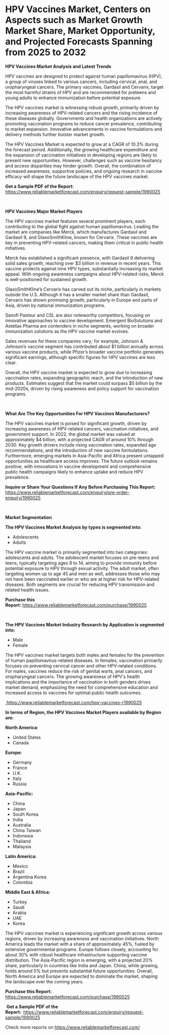 <p><h1>HPV Vaccines Market, Centers on Aspects such as Market Growth Market Share, Market Opportunity, and Projected Forecasts Spanning from 2025 to 2032</h1></p><p><strong>HPV Vaccines Market Analysis and Latest Trends</strong></p>
<p><p>HPV vaccines are designed to protect against human papillomavirus (HPV), a group of viruses linked to various cancers, including cervical, anal, and oropharyngeal cancers. The primary vaccines, Gardasil and Cervarix, target the most harmful strains of HPV and are recommended for preteens and young adults to enhance immunization before potential exposure.</p><p>The HPV vaccines market is witnessing robust growth, primarily driven by increasing awareness of HPV-related cancers and the rising incidence of these diseases globally. Governments and health organizations are actively promoting vaccination programs to reduce cancer prevalence, contributing to market expansion. Innovative advancements in vaccine formulations and delivery methods further bolster market growth.</p><p>The HPV Vaccines Market is expected to grow at a CAGR of 10.3% during the forecast period. Additionally, the growing healthcare expenditure and the expansion of vaccination initiatives in developing regions are likely to present new opportunities. However, challenges such as vaccine hesitancy and access disparities may hinder growth. Overall, the combination of increased awareness, supportive policies, and ongoing research in vaccine efficacy will shape the future landscape of the HPV vaccines market.</p></p>
<p><strong>Get a Sample PDF of the Report:&nbsp;</strong> <a href="https://www.reliablemarketforecast.com/enquiry/request-sample/1990025?utm_campaign=2478&utm_medium=2&utm_source=Github&utm_content=ia&utm_term=08032025&utm_id=hpv-vaccines">https://www.reliablemarketforecast.com/enquiry/request-sample/1990025</a></p>
<p>&nbsp;</p>
<p><strong>HPV Vaccines Major Market Players</strong></p>
<p><p>The HPV vaccines market features several prominent players, each contributing to the global fight against human papillomavirus. Leading the market are companies like Merck, which manufactures Gardasil and Gardasil 9, and GlaxoSmithKline, known for Cervarix. These vaccines are key in preventing HPV-related cancers, making them critical in public health initiatives.</p><p>Merck has established a significant presence, with Gardasil 9 delivering solid sales growth, reaching over $3 billion in revenue in recent years. This vaccine protects against nine HPV types, substantially increasing its market appeal. With ongoing awareness campaigns about HPV-related risks, Merck is well-positioned for sustained growth.</p><p>GlaxoSmithKline’s Cervarix has carved out its niche, particularly in markets outside the U.S. Although it has a smaller market share than Gardasil, Cervarix has shown promising growth, particularly in Europe and parts of Asia, driven by national immunization programs.</p><p>Sanofi Pasteur and CSL are also noteworthy competitors, focusing on innovative approaches to vaccine development. Emergent BioSolutions and Astellas Pharma are contenders in niche segments, working on broader immunization solutions as the HPV vaccine market evolves.</p><p>Sales revenues for these companies vary; for example, Johnson & Johnson’s vaccine segment has contributed about $1 billion annually across various vaccine products, while Pfizer’s broader vaccine portfolio generates significant earnings, although specific figures for HPV vaccines are less clear.</p><p>Overall, the HPV vaccine market is expected to grow due to increasing vaccination rates, expanding geographic reach, and the introduction of new products. Estimates suggest that the market could surpass $5 billion by the mid-2020s, driven by rising awareness and policy support for vaccination programs.</p></p>
<p>&nbsp;</p>
<p><strong>What Are The Key Opportunities For HPV Vaccines Manufacturers?</strong></p>
<p><p>The HPV vaccines market is poised for significant growth, driven by increasing awareness of HPV-related cancers, vaccination initiatives, and government support. In 2022, the global market was valued at approximately $4 billion, with a projected CAGR of around 10% through 2030. Key growth drivers include rising vaccination rates, expanded age recommendations, and the introduction of new vaccine formulations. Furthermore, emerging markets in Asia-Pacific and Africa present untapped opportunities as healthcare access improves. The future outlook remains positive, with innovations in vaccine development and comprehensive public health campaigns likely to enhance uptake and reduce HPV prevalence.</p></p>
<p><strong>Inquire or Share Your Questions If Any Before Purchasing This Report:</strong> <a href="https://www.reliablemarketforecast.com/enquiry/pre-order-enquiry/1990025?utm_campaign=2478&utm_medium=2&utm_source=Github&utm_content=ia&utm_term=08032025&utm_id=hpv-vaccines">https://www.reliablemarketforecast.com/enquiry/pre-order-enquiry/1990025</a></p>
<p>&nbsp;</p>
<p><strong>Market Segmentation</strong></p>
<p><strong>The HPV Vaccines Market Analysis by types is segmented into:</strong></p>
<p><ul><li>Adolescents</li><li>Adults</li></ul></p>
<p><p>The HPV vaccine market is primarily segmented into two categories: adolescents and adults. The adolescent market focuses on pre-teens and teens, typically targeting ages 9 to 14, aiming to provide immunity before potential exposure to HPV through sexual activity. The adult market, often targeting women up to age 45 and men as well, addresses those who may not have been vaccinated earlier or who are at higher risk for HPV-related diseases. Both segments are crucial for reducing HPV transmission and related health issues.</p></p>
<p><strong>Purchase this Report:&nbsp;</strong><a href="https://www.reliablemarketforecast.com/purchase/1990025?utm_campaign=2478&utm_medium=2&utm_source=Github&utm_content=ia&utm_term=08032025&utm_id=hpv-vaccines">https://www.reliablemarketforecast.com/purchase/1990025</a></p>
<p>&nbsp;</p>
<p><strong>The HPV Vaccines Market Industry Research by Application is segmented into:</strong></p>
<p><ul><li>Male</li><li>Female</li></ul></p>
<p><p>The HPV vaccines market targets both males and females for the prevention of human papillomavirus-related diseases. In females, vaccination primarily focuses on preventing cervical cancer and other HPV-related conditions. For males, vaccines reduce the risk of genital warts, anal cancers, and oropharyngeal cancers. The growing awareness of HPV's health implications and the importance of vaccination in both genders drives market demand, emphasizing the need for comprehensive education and increased access to vaccines for optimal public health outcomes.</p></p>
<p><a href="https://www.reliablemarketforecast.com/hpv-vaccines-r1990025?utm_campaign=2478&utm_medium=2&utm_source=Github&utm_content=ia&utm_term=08032025&utm_id=hpv-vaccines">&nbsp;https://www.reliablemarketforecast.com/hpv-vaccines-r1990025</a></p>
<p><strong>In terms of Region, the HPV Vaccines Market Players available by Region are:</strong></p>
<p>
    <p> <strong> North America: </strong>
        <ul>
            <li>United States</li>
            <li>Canada</li>
        </ul>
        </p> 
    <p> <strong> Europe: </strong>
        <ul>
            <li>Germany</li>
            <li>France</li>
            <li>U.K.</li>
            <li>Italy</li>
            <li>Russia</li>
        </ul>
        </p> 
    <p> <strong> Asia-Pacific: </strong>
        <ul>
            <li>China</li>
            <li>Japan</li>
            <li>South Korea</li>
            <li>India</li>
            <li>Australia</li>
            <li>China Taiwan</li>
            <li>Indonesia</li>
            <li>Thailand</li>
            <li>Malaysia</li>
        </ul>
        </p> 
    <p> <strong> Latin America: </strong>
        <ul>
            <li>Mexico</li>
            <li>Brazil</li>
            <li>Argentina Korea</li>
            <li>Colombia</li>
        </ul>
        </p> 
    <p> <strong> Middle East & Africa: </strong>
        <ul>
            <li>Turkey</li>
            <li>Saudi</li>
            <li>Arabia</li>
            <li>UAE</li>
            <li>Korea</li>
        </ul>
    </p>
    </p>
<p><p>The HPV vaccines market is experiencing significant growth across various regions, driven by increasing awareness and vaccination initiatives. North America leads the market with a share of approximately 45%, fueled by extensive governmental programs. Europe follows closely, accounting for about 30% with robust healthcare infrastructure supporting vaccine distribution. The Asia-Pacific region is emerging, with a projected 20% share, particularly in countries like India and Japan. China, while growing, holds around 5% but presents substantial future opportunities. Overall, North America and Europe are expected to dominate the market, shaping the landscape over the coming years.</p></p>
<p><strong>Purchase this Report: </strong><a href="https://www.reliablemarketforecast.com/purchase/1990025?utm_campaign=2478&utm_medium=2&utm_source=Github&utm_content=ia&utm_term=08032025&utm_id=hpv-vaccines">https://www.reliablemarketforecast.com/purchase/1990025</a></p>
<p>&nbsp;<strong>Get a Sample PDF of the Report:&nbsp;&nbsp;</strong><a href="https://www.reliablemarketforecast.com/enquiry/request-sample/1990025?utm_campaign=2478&utm_medium=2&utm_source=Github&utm_content=ia&utm_term=08032025&utm_id=hpv-vaccines">https://www.reliablemarketforecast.com/enquiry/request-sample/1990025</a></p>
<p><strong></strong></p>
<p>Check more reports on <a href="https://www.reliablemarketforecast.com/?utm_campaign=2478&utm_medium=2&utm_source=Github&utm_content=ia&utm_term=08032025&utm_id=hpv-vaccines">https://www.reliablemarketforecast.com/</a></p>
